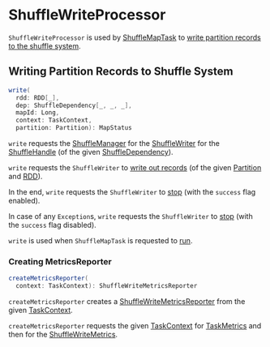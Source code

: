 # ShuffleWriteProcessor

`ShuffleWriteProcessor` is used by [ShuffleMapTask](../scheduler/ShuffleMapTask.md) to [write partition records to the shuffle system](#write).

## <span id="write"> Writing Partition Records to Shuffle System

```scala
write(
  rdd: RDD[_],
  dep: ShuffleDependency[_, _, _],
  mapId: Long,
  context: TaskContext,
  partition: Partition): MapStatus
```

`write` requests the [ShuffleManager](ShuffleManager.md) for the [ShuffleWriter](ShuffleManager.md#getWriter) for the [ShuffleHandle](#shuffleHandle) (of the given [ShuffleDependency](../rdd/ShuffleDependency.md)).

`write` requests the `ShuffleWriter` to [write out records](ShuffleWriter.md#write) (of the given [Partition](../rdd/Partition.md) and [RDD](../rdd/RDD.md)).

In the end, `write` requests the `ShuffleWriter` to [stop](ShuffleWriter.md#stop) (with the `success` flag enabled).

In case of any `Exception`s, `write` requests the `ShuffleWriter` to [stop](ShuffleWriter.md#stop) (with the `success` flag disabled).

`write` is used when `ShuffleMapTask` is requested to [run](../scheduler/ShuffleMapTask.md#runTask).

### <span id="createMetricsReporter"> Creating MetricsReporter

```scala
createMetricsReporter(
  context: TaskContext): ShuffleWriteMetricsReporter
```

`createMetricsReporter` creates a [ShuffleWriteMetricsReporter](ShuffleWriteMetricsReporter.md) from the given [TaskContext](../scheduler/TaskContext.md).

`createMetricsReporter` requests the given [TaskContext](../scheduler/TaskContext.md) for [TaskMetrics](../executor/TaskMetrics.md#taskMetrics) and then for the [ShuffleWriteMetrics](../executor/TaskMetrics.md#shuffleWriteMetrics).

